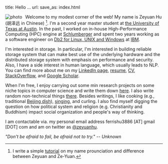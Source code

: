 title: Hello ...
url:
save_as: index.html

<!-- See: https://github.com/peterwittek/peterwittek.com/blob/master/content/pages/home.md on image-text arrangement -->
<img style="float:left; border-right:10px solid white; max-width: 40%" src="images/me2.jpg" alt="photo"/>Welcome to my modest corner of the web! My name is Zeyuan Hu (胡泽远 in Chinese) [^1]. 
I'm a second year master student at [the University of Texas at Austin](https://www.utexas.edu/). In the past, I worked on in-house High-Performance Computing (HPC) engine at [Schlumberger](https://www.slb.com/) and spent two years working as a 
software engineer on [Db2 for Linux, UNIX and Windows](http://www.ibm.com/analytics/us/en/technology/db2/) at [IBM](https://www.ibm.com/us-en/). 

I'm interested in storage. In particular, I'm interested in building reliable storage system
that can make best use of the underlying hardware and the distributed storage system with emphasis on performance and security.
Also, I have a side interest in human language, which usually leads to NLP. 
You can find more about me on my [LinkedIn page](http://cn.linkedin.com/in/zhu45), 
[resume]({attach}/assets/zeyuan-hu-cv.pdf), [CV]({attach}/assets/zeyuan-hu-cv-long.pdf), [StackOverflow](https://stackoverflow.com/users/1460102/zack), and
[Google Scholar](https://scholar.google.com/citations?user=iAG5Mj0AAAAJ&hl=en).

When I'm free, I enjoy carrying out some min research projects on some niche topics
in computer science and write them down [here](http://zhu45.org/blog2/). I also write random non-technical things [there](https://zeyuanhu.wordpress.com/). 
Besides writings, I like cooking (e.g., traditional 
[Beijing dish](https://en.wikipedia.org/wiki/Beijing_cuisine)), 
[singing]({filename}songs.md), and curling.
I also find myself digging the question on how political system and religion (e.g. Christianity and Buddhism) impact social organization and people's way of thinking.

I am contactable via. my personal email address ferrishu3886 [AT] gmail [DOT] com and
am on twitter as [@zeyuanhu](https://twitter.com/zeyuanhu). 

<!-- <img src="/images/me2.jpg" class="img-fluid" alt="me" style="height: auto; max-width: 50%"/> -->

_"Don't be afraid to fail, be afraid not to try." -- Unknown_

[^1]:  I write a simple [tutorial]({filename}name.md) on my name prounciation and difference between Zeyuan and Ze-Yuan.